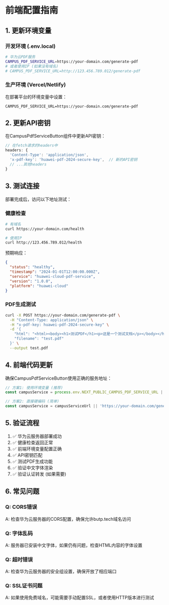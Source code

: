 # 前端配置指南

## 1. 更新环境变量

### 开发环境 (.env.local)
```bash
# 华为云PDF服务
CAMPUS_PDF_SERVICE_URL=https://your-domain.com/generate-pdf
# 或者使用IP (如果没有域名)
# CAMPUS_PDF_SERVICE_URL=http://123.456.789.012/generate-pdf
```

### 生产环境 (Vercel/Netlify)
在部署平台的环境变量中设置：
```
CAMPUS_PDF_SERVICE_URL=https://your-domain.com/generate-pdf
```

## 2. 更新API密钥

在CampusPdfServiceButton组件中更新API密钥：

```typescript
// 在fetch请求的headers中
headers: { 
  'Content-Type': 'application/json', 
  'x-pdf-key': 'huawei-pdf-2024-secure-key',  // 新的API密钥
  // ...其他headers
}
```

## 3. 测试连接

部署完成后，访问以下地址测试：

### 健康检查
```bash
# 有域名
curl https://your-domain.com/health

# 使用IP
curl http://123.456.789.012/health
```

预期响应：
```json
{
  "status": "healthy",
  "timestamp": "2024-01-01T12:00:00.000Z",
  "service": "huawei-cloud-pdf-service",
  "version": "1.0.0",
  "platform": "huawei-cloud"
}
```

### PDF生成测试
```bash
curl -X POST https://your-domain.com/generate-pdf \
  -H "Content-Type: application/json" \
  -H "x-pdf-key: huawei-pdf-2024-secure-key" \
  -d '{
    "html": "<html><body><h1>测试PDF</h1><p>这是一个测试文档</p></body></html>",
    "filename": "test.pdf"
  }' \
  --output test.pdf
```

## 4. 前端代码更新

确保CampusPdfServiceButton使用正确的服务地址：

```typescript
// 方案1: 使用环境变量 (推荐)
const campusService = process.env.NEXT_PUBLIC_CAMPUS_PDF_SERVICE_URL || campusServiceUrl || 'https://your-domain.com/generate-pdf'

// 方案2: 直接硬编码 (简单)
const campusService = campusServiceUrl || 'https://your-domain.com/generate-pdf'
```

## 5. 验证流程

1. ✅ 华为云服务器部署成功
2. ✅ 健康检查返回正常
3. ✅ 前端环境变量配置正确
4. ✅ API密钥匹配
5. ✅ 测试PDF生成功能
6. ✅ 验证中文字体渲染
7. ✅ 验证认证转发 (如果需要)

## 6. 常见问题

### Q: CORS错误
A: 检查华为云服务器的CORS配置，确保允许butp.tech域名访问

### Q: 字体乱码
A: 服务器已安装中文字体，如果仍有问题，检查HTML内容的字体设置

### Q: 超时错误
A: 检查华为云服务器的安全组设置，确保开放了相应端口

### Q: SSL证书问题
A: 如果使用免费域名，可能需要手动配置SSL，或者使用HTTP版本进行测试
